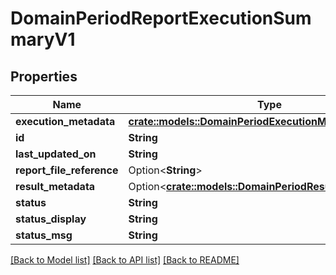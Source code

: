 # DomainPeriodReportExecutionSummaryV1

## Properties

Name | Type | Description | Notes
------------ | ------------- | ------------- | -------------
**execution_metadata** | [**crate::models::DomainPeriodExecutionMetadataSummary**](domain.ExecutionMetadataSummary.md) |  |
**id** | **String** |  |
**last_updated_on** | **String** |  |
**report_file_reference** | Option<**String**> |  | [optional]
**result_metadata** | Option<[**crate::models::DomainPeriodResultMetadata**](domain.ResultMetadata.md)> |  | [optional]
**status** | **String** |  |
**status_display** | **String** |  |
**status_msg** | **String** |  |

[[Back to Model list]](../README.md#documentation-for-models) [[Back to API list]](../README.md#documentation-for-api-endpoints) [[Back to README]](../README.md)
